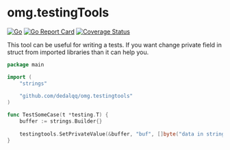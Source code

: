 # omg.testingTools

[![Go](https://github.com/dedalqq/omg.testingtools/actions/workflows/go.yml/badge.svg)](https://github.com/dedalqq/omg.testingtools/actions/workflows/go.yml)
[![Go Report Card](https://goreportcard.com/badge/github.com/dedalqq/omg.testingtools)](https://goreportcard.com/report/github.com/dedalqq/omg.testingtools)
[![Coverage Status](https://coveralls.io/repos/github/dedalqq/omg.testingtools/badge.svg?branch=master)](https://coveralls.io/github/dedalqq/omg.testingtools?branch=master)

This tool can be useful for writing a tests. If you want change private field in struct from imported libraries than it can help you.

```go
package main

import (
	"strings"
	
	"github.com/dedalqq/omg.testingtools"
)

func TestSomeCase(t *testing.T) {
	buffer := strings.Builder{}
	
	testingtools.SetPrivateValue(&buffer, "buf", []byte("data in strings buffer"))
}
```
